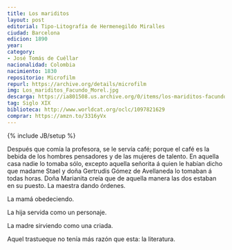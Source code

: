 ```yaml
---
title: Los mariditos
layout: post	
editorial: Tipo-Litografía de Hermenegildo Miralles
ciudad: Barcelona
edicion: 1890
year: 
category: 
- José Tomás de Cuéllar
nacionalidad: Colombia
nacimiento: 1830
repositorio: Microfilm
repurl: https://archive.org/details/microfilm
img: Los_mariditos_Facundo_Morel.jpg
descarga: https://ia801508.us.archive.org/0/items/los-mariditos-facundo/Los%20mariditos%20-%20Facundo.pdf
tag: Siglo XIX
biblioteca: http://www.worldcat.org/oclc/1097821629
comprar: https://amzn.to/3316yVx
---
```

{% include JB/setup %}

Después que comía la profesora, se le servía café; porque el café es la bebida de los hombres pensadores y de las mujeres de talento. En aquella casa nadie lo tomaba sólo, excepto aquella señorita á quien le habían dicho que madame Stael y doña Gertrudis Gómez de Avellaneda lo tomaban á todas horas. 
Doña Marianita creía que de aquella manera las dos estaban en su puesto. La maestra dando órdenes. 
 
La mamá obedeciendo. 
 
La hija servida como un personaje. 
 
La madre sirviendo como una criada. 
 
Aquel trastueque no tenía más razón que esta: la literatura.
